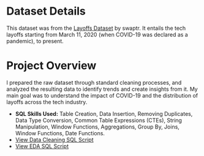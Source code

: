 # Dataset Details
This dataset was from the [Layoffs Dataset](https://www.kaggle.com/datasets/swaptr/layoffs-2022/data) by swaptr. It entails the tech layoffs starting from March 11, 2020 (when COVID-19 was declared as a pandemic), to present.

# Project Overview
I prepared the raw dataset through standard cleaning processes, and analyzed the resulting data to identify trends and create insights from it. My main goal was to understand the impact of COVID-19 and the distribution of layoffs across the tech industry.
- **SQL Skills Used:** Table Creation, Data Insertion, Removing Duplicates, Data Type Conversion, Common Table Expressions (CTEs), String Manipulation, Window Functions, Aggregations, Group By, Joins, Window Functions, Date Functions.
- [View Data Cleaning SQL Script](https://github.com/TuLe-23/SQL-Portfolio/blob/main/Layoffs/Layoffs_DataCleaningProject.sql)
- [View EDA SQL Script](https://github.com/TuLe-23/SQL-Portfolio/blob/main/Layoffs/Layoffs_ExploratoryDataAnalysis.sql)
